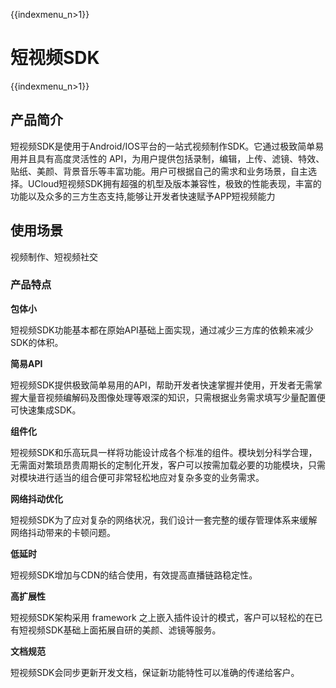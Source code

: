 {{indexmenu_n>1}}

# 短视频SDK

{{indexmenu_n>1}}

## 产品简介

短视频SDK是使用于Android/IOS平台的一站式视频制作SDK。它通过极致简单易用并且具有高度灵活性的
API，为用户提供包括录制，编辑，上传、滤镜、特效、贴纸、美颜、背景音乐等丰富功能。用户可根据自己的需求和业务场景，自主选择。UCloud短视频SDK拥有超强的机型及版本兼容性，极致的性能表现，丰富的功能以及众多的三方生态支持,能够让开发者快速赋予APP短视频能力

## 使用场景

视频制作、短视频社交

### 产品特点

**包体小**

短视频SDK功能基本都在原始API基础上面实现，通过减少三方库的依赖来减少SDK的体积。

**简易API**

短视频SDK提供极致简单易用的API，帮助开发者快速掌握并使用，开发者无需掌握大量音视频编解码及图像处理等艰深的知识，只需根据业务需求填写少量配置便可快速集成SDK。

**组件化**

短视频SDK和乐高玩具一样将功能设计成各个标准的组件。模块划分科学合理，无需面对繁琐昂贵周期长的定制化开发，客户可以按需加载必要的功能模块，只需对模块进行适当的组合便可非常轻松地应对复杂多变的业务需求。

**网络抖动优化**

短视频SDK为了应对复杂的网络状况，我们设计一套完整的缓存管理体系来缓解网络抖动带来的卡顿问题。

**低延时**

短视频SDK增加与CDN的结合使用，有效提高直播链路稳定性。

**高扩展性**

短视频SDK架构采用 framework 之上嵌入插件设计的模式，客户可以轻松的在已有短视频SDK基础上面拓展自研的美颜、滤镜等服务。

**文档规范**

短视频SDK会同步更新开发文档，保证新功能特性可以准确的传递给客户。
